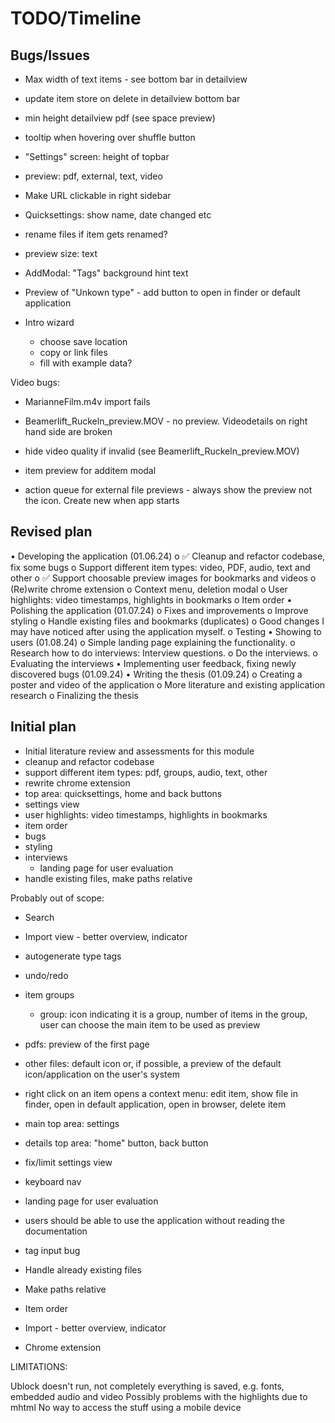 # TODO/Timeline

## Bugs/Issues
* Max width of text items - see bottom bar in detailview
* update item store on delete in detailview bottom bar
* min height detailview pdf (see space preview)

* tooltip when hovering over shuffle button
* "Settings" screen: height of topbar
* preview: pdf, external, text, video
* Make URL clickable in right sidebar
* Quicksettings: show name, date changed etc
* rename files if item gets renamed?
* preview size: text
* AddModal: "Tags" background hint text

* Preview of "Unkown type" - add button to open in finder or default application

* Intro wizard
    * choose save location
    * copy or link files
    * fill with example data?

Video bugs:
* MarianneFilm.m4v import fails
* Beamerlift_Ruckeln_preview.MOV - no preview. Videodetails on right hand side are broken
* hide video quality if invalid (see Beamerlift_Ruckeln_preview.MOV)

* item preview for additem modal
* action queue for external file previews - always show the preview not the icon. Create new when app starts

## Revised plan
•	Developing the application (01.06.24)
    o	✅ Cleanup and refactor codebase, fix some bugs
    o	Support different item types: video, PDF, audio, text and other
    o	✅ Support choosable preview images for bookmarks and videos
    o	(Re)write chrome extension
    o	Context menu, deletion modal
    o	User highlights: video timestamps, highlights in bookmarks
    o	Item order
•	Polishing the application (01.07.24)
    o	Fixes and improvements
    o	Improve styling
    o	Handle existing files and bookmarks (duplicates)
    o	Good changes I may have noticed after using the application myself.
    o	Testing
•	Showing to users (01.08.24)
    o	Simple landing page explaining the functionality.
    o	Research how to do interviews: Interview questions.
    o	Do the interviews.
    o	Evaluating the interviews
•	Implementing user feedback, fixing newly discovered bugs (01.09.24)
•	Writing the thesis (01.09.24)
    o	Creating a poster and video of the application
    o	More literature and existing application research
    o	Finalizing the thesis
 

## Initial plan 
* Initial literature review and assessments for this module
* cleanup and refactor codebase
* support different item types: pdf, groups, audio, text, other
* rewrite chrome extension
* top area: quicksettings, home and back buttons
* settings view
* user highlights: video timestamps, highlights in bookmarks
* item order
* bugs
* styling
* interviews
    * landing page for user evaluation
* handle existing files, make paths relative




Probably out of scope:
* Search
* Import view - better overview, indicator
* autogenerate type tags
* undo/redo




* item groups
    * group: icon indicating it is a group,  number of items in the group, user can choose the main item to be used as preview
* pdfs: preview of the first page
* other files: default icon or, if possible, a preview of the default icon/application on the user's system
* right click on an item opens a context menu: edit item, show file in finder, open in default application, open in browser, delete item

* main top area: settings
* details top area: "home" button, back button

* fix/limit settings view

* keyboard nav

* landing page for user evaluation

* users should be able to use the application without reading the documentation


* tag input bug
* Handle already existing files
* Make paths relative
* Item order
* Import - better overview, indicator
* Chrome extension


LIMITATIONS:

Ublock doesn't run, not completely everything is saved, e.g. fonts, embedded audio and video
Possibly problems with the highlights due to mhtml
No way to access the stuff using a mobile device
